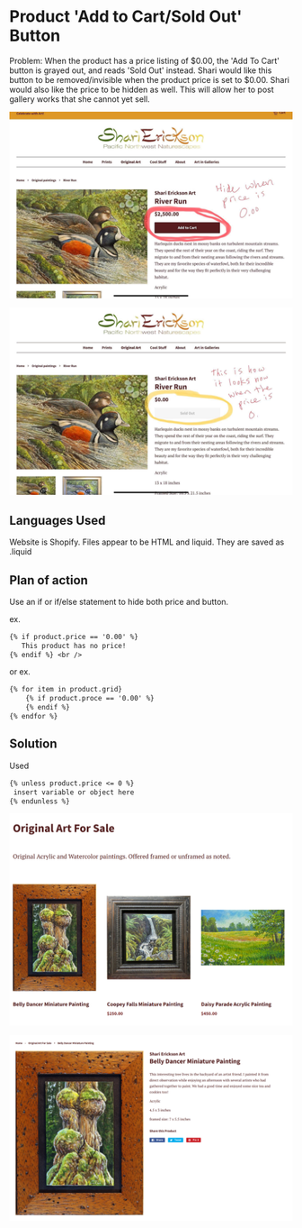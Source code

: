# Product 'Add to Cart/Sold Out' Button

Problem: When the product has a price listing of $0.00, the 'Add To Cart' button is grayed out, and reads 'Sold Out' instead. Shari would like this button to be removed/invisible when the product price is set to $0.00. Shari would also like the price to be hidden as well. This will allow her to post gallery works that she cannot yet sell.

![First example image of problem client wants fixed](./ex1.jpg)

![Second example image of problem client wants fixed](./ex2.jpg)

## Languages Used

Website is Shopify. Files appear to be HTML and liquid. They are saved as .liquid

## Plan of action

Use an if or if/else statement to hide both price and button.

ex.
 ```
{% if product.price == '0.00' %}
    This product has no price!
{% endif %} <br />
```

or ex.

```
{% for item in product.grid} 
    {% if product.proce == '0.00' %} 
    {% endif %}
{% endfor %}
```

## Solution

Used 

```
{% unless product.price <= 0 %}
 insert variable or object here
{% endunless %}
```

![Final screenshots of a product priced at 0.00, showing the now hidden price and button](./ex3.png)

![Final screenshots of a product priced at 0.00, showing the now hidden price and button](./ex4.png)
